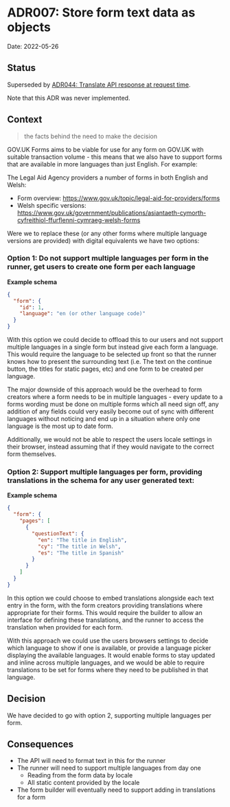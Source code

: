 # ADR007: Store form text data as objects

Date: 2022-05-26

## Status

Superseded by [ADR044: Translate API response at request time](ADR044-translate-api-response-at-request-time.md).

Note that this ADR was never implemented.

## Context

> the facts behind the need to make the decision

GOV.UK Forms aims to be viable for use for any form on GOV.UK with suitable transaction volume - this means that we also have to support forms that are available in more languages than just English. For example:

The Legal Aid Agency providers a number of forms in both English and Welsh:

- Form overview: https://www.gov.uk/topic/legal-aid-for-providers/forms
- Welsh specific versions: https://www.gov.uk/government/publications/asiantaeth-cymorth-cyfreithiol-ffurflenni-cymraeg-welsh-forms

Were we to replace these (or any other forms where multiple language versions are provided) with digital equivalents we have two options:

### Option 1: Do not support multiple languages per form in the runner, get users to create one form per each language

**Example schema**

```json
{
  "form": {
    "id": 1,
    "language": "en (or other language code)"
  }
}
```

With this option we could decide to offload this to our users and not support multiple languages in a single form but instead give each form a language. This would require the language to be selected up front so that the runner knows how to present the surrounding text (i.e. The text on the continue button, the titles for static pages, etc) and one form to be created per language.

The major downside of this approach would be the overhead to form creators where a form needs to be in multiple languages - every update to a forms wording must be done on multiple forms which all need sign off, any addition of any fields could very easily become out of sync with different languages without noticing and end up in a situation where only one language is the most up to date form.

Additionally, we would not be able to respect the users locale settings in their browser, instead assuming that if they would navigate to the correct form themselves.

### Option 2: Support multiple languages per form, providing translations in the schema for any user generated text:

**Example schema**

```json
{
  "form": {
    "pages": [
      {
        "questionText": {
          "en": "The title in English",
          "cy": "The title in Welsh",
          "es": "The title in Spanish"
        }
      }
    ]
  }
}
```

In this option we could choose to embed translations alongside each text entry in the form, with the form creators providing translations where appropriate for their forms. This would require the builder to allow an interface for defining these translations, and the runner to access the translation when provided for each form.

With this approach we could use the users browsers settings to decide which language to show if one is available, or provide a language picker displaying the available languages. It would enable forms to stay updated and inline across multiple languages, and we would be able to require translations to be set for forms where they need to be published in that language.

## Decision

We have decided to go with option 2, supporting multiple languages per form.

## Consequences

- The API will need to format text in this for the runner
- The runner will need to support multiple languages from day one
  - Reading from the form data by locale
  - All static content provided by the locale
- The form builder will eventually need to support adding in translations for a form
